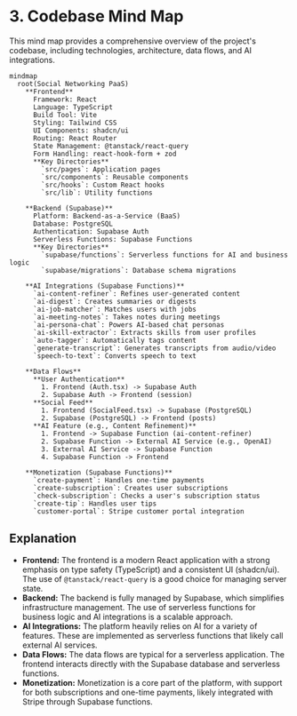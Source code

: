 # 3. Codebase Mind Map

This mind map provides a comprehensive overview of the project's codebase, including technologies, architecture, data flows, and AI integrations.

```mermaid
mindmap
  root(Social Networking PaaS)
    **Frontend**
      Framework: React
      Language: TypeScript
      Build Tool: Vite
      Styling: Tailwind CSS
      UI Components: shadcn/ui
      Routing: React Router
      State Management: @tanstack/react-query
      Form Handling: react-hook-form + zod
      **Key Directories**
        `src/pages`: Application pages
        `src/components`: Reusable components
        `src/hooks`: Custom React hooks
        `src/lib`: Utility functions

    **Backend (Supabase)**
      Platform: Backend-as-a-Service (BaaS)
      Database: PostgreSQL
      Authentication: Supabase Auth
      Serverless Functions: Supabase Functions
      **Key Directories**
        `supabase/functions`: Serverless functions for AI and business logic
        `supabase/migrations`: Database schema migrations

    **AI Integrations (Supabase Functions)**
      `ai-content-refiner`: Refines user-generated content
      `ai-digest`: Creates summaries or digests
      `ai-job-matcher`: Matches users with jobs
      `ai-meeting-notes`: Takes notes during meetings
      `ai-persona-chat`: Powers AI-based chat personas
      `ai-skill-extractor`: Extracts skills from user profiles
      `auto-tagger`: Automatically tags content
      `generate-transcript`: Generates transcripts from audio/video
      `speech-to-text`: Converts speech to text

    **Data Flows**
      **User Authentication**
        1. Frontend (Auth.tsx) -> Supabase Auth
        2. Supabase Auth -> Frontend (session)
      **Social Feed**
        1. Frontend (SocialFeed.tsx) -> Supabase (PostgreSQL)
        2. Supabase (PostgreSQL) -> Frontend (posts)
      **AI Feature (e.g., Content Refinement)**
        1. Frontend -> Supabase Function (ai-content-refiner)
        2. Supabase Function -> External AI Service (e.g., OpenAI)
        3. External AI Service -> Supabase Function
        4. Supabase Function -> Frontend

    **Monetization (Supabase Functions)**
      `create-payment`: Handles one-time payments
      `create-subscription`: Creates user subscriptions
      `check-subscription`: Checks a user's subscription status
      `create-tip`: Handles user tips
      `customer-portal`: Stripe customer portal integration

```

## Explanation

*   **Frontend:** The frontend is a modern React application with a strong emphasis on type safety (TypeScript) and a consistent UI (shadcn/ui). The use of `@tanstack/react-query` is a good choice for managing server state.
*   **Backend:** The backend is fully managed by Supabase, which simplifies infrastructure management. The use of serverless functions for business logic and AI integrations is a scalable approach.
*   **AI Integrations:** The platform heavily relies on AI for a variety of features. These are implemented as serverless functions that likely call external AI services.
*   **Data Flows:** The data flows are typical for a serverless application. The frontend interacts directly with the Supabase database and serverless functions.
*   **Monetization:** Monetization is a core part of the platform, with support for both subscriptions and one-time payments, likely integrated with Stripe through Supabase functions.
